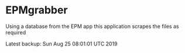 # EPMgrabber
Using a database from the EPM app this application scrapes the files as required


Latest backup: Sun Aug 25 08:01:01 UTC 2019
